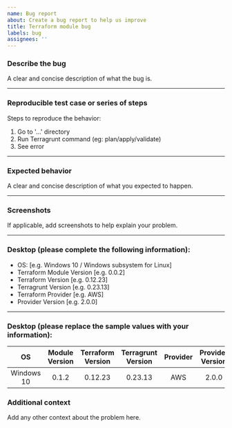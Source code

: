 ```yaml
---
name: Bug report
about: Create a bug report to help us improve
title: Terraform module bug
labels: bug
assignees: ''
---
```


### Describe the bug
A clear and concise description of what the bug is.

---
### Reproducible test case or series of steps
Steps to reproduce the behavior:
1. Go to '...' directory
2. Run Terragrunt command (eg: plan/apply/validate)
3. See error

---
### Expected behavior
A clear and concise description of what you expected to happen.

---
### Screenshots
If applicable, add screenshots to help explain your problem.

---
### Desktop (please complete the following information):
 - OS: [e.g. Windows 10 / Windows subsystem for Linux]
 - Terraform Module Version [e.g. 0.0.2]
 - Terraform Version [e.g. 0.12.23]
 - Terragrunt Version [e.g. 0.23.13]
 - Terraform Provider [e.g. AWS]
 - Provider Version [e.g. 2.0.0]

---
### Desktop (please replace the sample values with your information):
 OS | Module Version | Terraform Version | Terragrunt Version | Provider | Provider Version 
:---:|:---:|:---:|:---:|:---:|:---:
 Windows 10 | 0.1.2 | 0.12.23 | 0.23.13 | AWS | 2.0.0 

### Additional context
Add any other context about the problem here.

